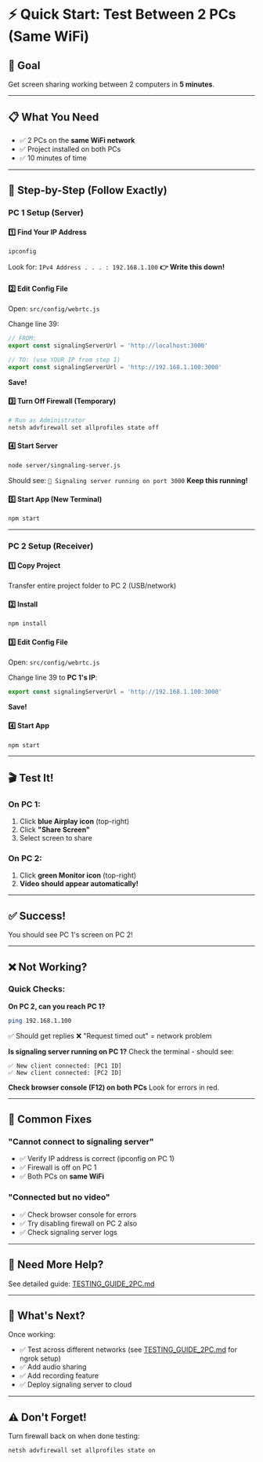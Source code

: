 # ⚡ Quick Start: Test Between 2 PCs (Same WiFi)

## 🎯 Goal
Get screen sharing working between 2 computers in **5 minutes**.

---

## 📋 What You Need

- ✅ 2 PCs on the **same WiFi network**
- ✅ Project installed on both PCs
- ✅ 10 minutes of time

---

## 🚀 Step-by-Step (Follow Exactly)

### **PC 1 Setup (Server)**

#### 1️⃣ Find Your IP Address
```bash
ipconfig
```
Look for: `IPv4 Address . . . : 192.168.1.100`
**👉 Write this down!**

#### 2️⃣ Edit Config File
Open: `src/config/webrtc.js`

Change line 39:
```javascript
// FROM:
export const signalingServerUrl = 'http://localhost:3000'

// TO: (use YOUR IP from step 1)
export const signalingServerUrl = 'http://192.168.1.100:3000'
```
**Save!**

#### 3️⃣ Turn Off Firewall (Temporary)
```bash
# Run as Administrator
netsh advfirewall set allprofiles state off
```

#### 4️⃣ Start Server
```bash
node server/singnaling-server.js
```
Should see: `🚀 Signaling server running on port 3000`
**Keep this running!**

#### 5️⃣ Start App (New Terminal)
```bash
npm start
```

---

### **PC 2 Setup (Receiver)**

#### 1️⃣ Copy Project
Transfer entire project folder to PC 2 (USB/network)

#### 2️⃣ Install
```bash
npm install
```

#### 3️⃣ Edit Config File
Open: `src/config/webrtc.js`

Change line 39 to **PC 1's IP**:
```javascript
export const signalingServerUrl = 'http://192.168.1.100:3000'
```
**Save!**

#### 4️⃣ Start App
```bash
npm start
```

---

## 🎬 Test It!

### **On PC 1:**
1. Click **blue Airplay icon** (top-right)
2. Click **"Share Screen"**
3. Select screen to share

### **On PC 2:**
1. Click **green Monitor icon** (top-right)
2. **Video should appear automatically!**

---

## ✅ Success!

You should see PC 1's screen on PC 2!

---

## ❌ Not Working?

### Quick Checks:

**On PC 2, can you reach PC 1?**
```bash
ping 192.168.1.100
```
✅ Should get replies
❌ "Request timed out" = network problem

**Is signaling server running on PC 1?**
Check the terminal - should see:
```
✅ New client connected: [PC1 ID]
✅ New client connected: [PC2 ID]
```

**Check browser console (F12) on both PCs**
Look for errors in red.

---

## 🔧 Common Fixes

### "Cannot connect to signaling server"
- ✅ Verify IP address is correct (ipconfig on PC 1)
- ✅ Firewall is off on PC 1
- ✅ Both PCs on **same WiFi**

### "Connected but no video"
- ✅ Check browser console for errors
- ✅ Try disabling firewall on PC 2 also
- ✅ Check signaling server logs

---

## 📖 Need More Help?

See detailed guide: [TESTING_GUIDE_2PC.md](TESTING_GUIDE_2PC.md)

---

## 🎉 What's Next?

Once working:
- ✅ Test across different networks (see [TESTING_GUIDE_2PC.md](TESTING_GUIDE_2PC.md) for ngrok setup)
- ✅ Add audio sharing
- ✅ Add recording feature
- ✅ Deploy signaling server to cloud

---

## ⚠️ Don't Forget!

Turn firewall back on when done testing:
```bash
netsh advfirewall set allprofiles state on
```
